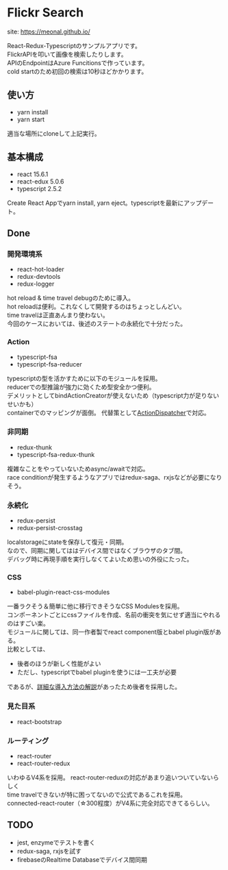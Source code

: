 # Flickr Search

site: https://meonal.github.io/

React-Redux-Typescriptのサンプルアプリです。  
FlickrAPIを叩いて画像を検索したりします。  
APIのEndpointはAzure Funcitionsで作っています。  
cold startのため初回の検索は10秒ほどかかります。

## 使い方
- yarn install
- yarn start

適当な場所にcloneして上記実行。

## 基本構成
- react 15.6.1
- react-edux 5.0.6
- typescript 2.5.2

Create React Appでyarn install, yarn eject。typescriptを最新にアップデート。

## Done

### 開発環境系
- react-hot-loader
- redux-devtools
- redux-logger

hot reload & time travel debugのために導入。  
hot reloadは便利。これなくして開発するのはちょっとしんどい。  
time travelは正直あんまり使わない。  
今回のケースにおいては、後述のステートの永続化で十分だった。

### Action
- typescript-fsa
- typescript-fsa-reducer

typescriptの型を活かすために以下のモジュールを採用。  
reducerでの型推論が強力に効くため型安全かつ便利。  
デメリットとしてbindActionCreatorが使えないため（typescript力が足りないせいかも）  
containerでのマッピングが面倒。
代替策として[ActionDispatcher](https://qiita.com/uryyyyyyy/items/d8bae6a7fca1c4732696)で対応。

### 非同期
- redux-thunk
- typescript-fsa-redux-thunk

複雑なことをやっていないためasync/awaitで対応。  
race conditionが発生するようなアプリではredux-saga、rxjsなどが必要になりそう。

### 永続化
- redux-persist
- redux-persist-crosstag

localstorageにstateを保存して復元・同期。  
なので、同期に関してははデバイス間ではなくブラウザのタブ間。  
デバッグ時に再現手順を実行しなくてよいため思いの外役にたった。

### CSS
- babel-plugin-react-css-modules

一番ラクそう＆簡単に他に移行できそうなCSS Modulesを採用。  
コンポーネントごとにcssファイルを作成、名前の衝突を気にせず適当にやれるのはすごい楽。  
モジュールに関しては、同一作者製でreact component版とbabel plugin版がある。  
比較としては、
- 後者のほうが新しく性能がよい
- ただし、typescriptでbabel pluginを使うには一工夫が必要

であるが、[詳細な導入方法の解説](https://qiita.com/ovrmrw/items/d3d7ff119778f82c9672)があったため後者を採用した。


### 見た目系
- react-bootstrap

### ルーティング
- react-router
- react-router-redux

いわゆるV4系を採用。
react-router-reduxの対応があまり追いついていないらしく  
time travelできないが特に困ってないので公式であるこれを採用。  
connected-react-router（☆300程度）がV4系に完全対応できてるらしい。

## TODO
- jest, enzymeでテストを書く
- redux-saga, rxjsを試す
- firebaseのRealtime Databaseでデバイス間同期
